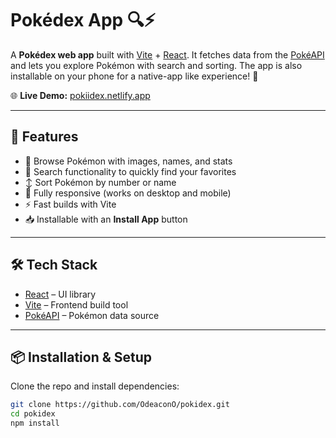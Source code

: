 # Pokédex App 🔍⚡

A **Pokédex web app** built with [Vite](https://vitejs.dev/) + [React](https://react.dev/). It fetches data from the [PokéAPI](https://pokeapi.co/) and lets you explore Pokémon with search and sorting. The app is also installable on your phone for a native-app like experience! 🎉

🌐 **Live Demo:** [pokiidex.netlify.app](https://pokiidex.netlify.app)

---

## 🚀 Features

- 📖 Browse Pokémon with images, names, and stats
- 🔎 Search functionality to quickly find your favorites
- ↕️ Sort Pokémon by number or name
- 📱 Fully responsive (works on desktop and mobile)
- ⚡ Fast builds with Vite
- 📥 Installable with an **Install App** button

---

## 🛠️ Tech Stack

- [React](https://react.dev/) – UI library
- [Vite](https://vitejs.dev/) – Frontend build tool
- [PokéAPI](https://pokeapi.co/) – Pokémon data source

---

## 📦 Installation & Setup

Clone the repo and install dependencies:

```bash
git clone https://github.com/OdeaconO/pokidex.git
cd pokidex
npm install
```
